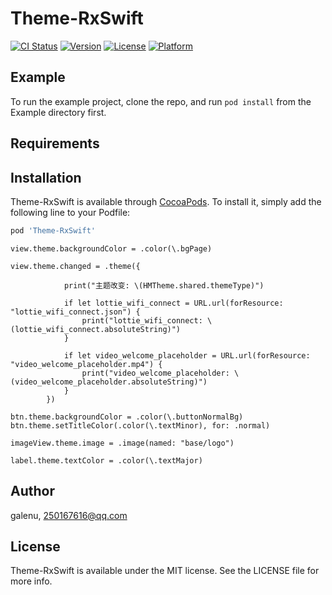 # Theme-RxSwift

[![CI Status](https://img.shields.io/travis/galenu/Theme-RxSwift.svg?style=flat)](https://travis-ci.org/galenu/Theme-RxSwift)
[![Version](https://img.shields.io/cocoapods/v/Theme-RxSwift.svg?style=flat)](https://cocoapods.org/pods/Theme-RxSwift)
[![License](https://img.shields.io/cocoapods/l/Theme-RxSwift.svg?style=flat)](https://cocoapods.org/pods/Theme-RxSwift)
[![Platform](https://img.shields.io/cocoapods/p/Theme-RxSwift.svg?style=flat)](https://cocoapods.org/pods/Theme-RxSwift)

## Example

To run the example project, clone the repo, and run `pod install` from the Example directory first.

## Requirements

## Installation

Theme-RxSwift is available through [CocoaPods](https://cocoapods.org). To install
it, simply add the following line to your Podfile:

```ruby
pod 'Theme-RxSwift'
```

```
view.theme.backgroundColor = .color(\.bgPage)
        
view.theme.changed = .theme({

            print("主题改变: \(HMTheme.shared.themeType)")
            
            if let lottie_wifi_connect = URL.url(forResource: "lottie_wifi_connect.json") {
                print("lottie_wifi_connect: \(lottie_wifi_connect.absoluteString)")
            }
            
            if let video_welcome_placeholder = URL.url(forResource: "video_welcome_placeholder.mp4") {
                print("video_welcome_placeholder: \(video_welcome_placeholder.absoluteString)")
            }
        })

btn.theme.backgroundColor = .color(\.buttonNormalBg)
btn.theme.setTitleColor(.color(\.textMinor), for: .normal)

imageView.theme.image = .image(named: "base/logo")
        
label.theme.textColor = .color(\.textMajor)
```

## Author

galenu, 250167616@qq.com

## License

Theme-RxSwift is available under the MIT license. See the LICENSE file for more info.
